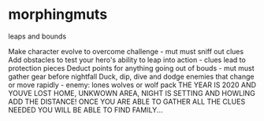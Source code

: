 # morphingmuts
leaps and bounds

Make character evolve to overcome challenge - mut must sniff out clues
Add obstacles to test your hero's ability to leap into action - clues lead to protection pieces
Deduct points for anything going out of bouds - mut must gather gear before nightfall
Duck, dip, dive and dodge enemies that change or move rapidly - enemy: lones wolves or wolf pack
THE YEAR IS 2020 AND YOUVE LOST HOME, UNKWOWN AREA, NIGHT IS SETTING AND HOWLING ADD THE DISTANCE!
ONCE YOU ARE ABLE TO GATHER ALL THE CLUES NEEDED YOU WILL BE ABLE TO FIND FAMILY...
